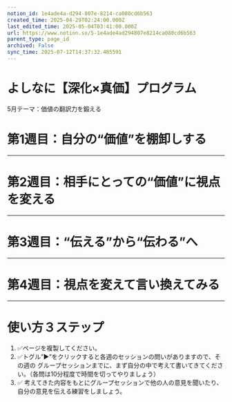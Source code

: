 ```yaml
---
notion_id: 1e4ade4a-d294-807e-8214-ca080cd6b563
created_time: 2025-04-29T02:24:00.000Z
last_edited_time: 2025-05-04T03:41:00.000Z
url: https://www.notion.so/5-1e4ade4ad294807e8214ca080cd6b563
parent_type: page_id
archived: False
sync_time: 2025-07-12T14:37:32.485591
---
```


# よしなに【深化×真価】プログラム
5月テーマ：価値の翻訳力を鍛える

# 第1週目：自分の“価値”を棚卸しする
---
# 第2週目：相手にとっての“価値”に視点を変える
---
# 第3週目：“伝える”から“伝わる”へ
---
# 第4週目：視点を変えて言い換えてみる
---
# 使い方３ステップ
1. ✅ページを複製してください。
1. ✅トグル”▶︎”をクリックすると各週のセッションの問いがありますので、その週の グループセッションまでに、まず自分の中で考えて書いてきてください。（各問は10分程度で時間を切ってやりましょう）
1. ✅ 考えてきた内容をもとにグループセッションで他の人の意見を聞いたり、自分の意見を伝える練習をしましょう。